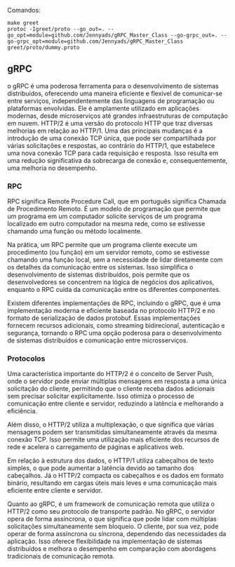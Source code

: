 Comandos:

````
make greet
protoc -Igreet/proto --go_out=. --go_opt=module=github.com/Jennyads/gRPC_Master_Class --go-grpc_out=. --go-grpc_opt=module=github.com/Jennyads/gRPC_Master_Class greet/proto/dummy.proto
````


<h2>gRPC</h2>
o gRPC é uma poderosa ferramenta para o desenvolvimento de sistemas distribuídos, oferecendo uma maneira eficiente e flexível de comunicar-se entre serviços, independentemente das linguagens de programação ou plataformas envolvidas. Ele é amplamente utilizado em aplicações modernas, desde microserviços até grandes infraestruturas de computação em nuvem.
HTTP/2 é uma versão do protocolo HTTP que traz diversas melhorias em relação ao HTTP/1. Uma das principais mudanças é a introdução de uma conexão TCP única, que pode ser compartilhada por várias solicitações e respostas, ao contrário do HTTP/1, que estabelece uma nova conexão TCP para cada requisição e resposta. Isso resulta em uma redução significativa da sobrecarga de conexão e, consequentemente, uma melhoria no desempenho.

<h3>RPC</h3>
RPC significa Remote Procedure Call, que em português significa Chamada de Procedimento Remoto. É um modelo de programação que permite que um programa em um computador solicite serviços de um programa localizado em outro computador na mesma rede, como se estivesse chamando uma função ou método localmente.

Na prática, um RPC permite que um programa cliente execute um procedimento (ou função) em um servidor remoto, como se estivesse chamando uma função local, sem a necessidade de lidar diretamente com os detalhes da comunicação entre os sistemas. Isso simplifica o desenvolvimento de sistemas distribuídos, pois permite que os desenvolvedores se concentrem na lógica de negócios dos aplicativos, enquanto o RPC cuida da comunicação entre os diferentes componentes.

Existem diferentes implementações de RPC, incluindo o gRPC, que é uma implementação moderna e eficiente baseada no protocolo HTTP/2 e no formato de serialização de dados protobuf. Essas implementações fornecem recursos adicionais, como streaming bidirecional, autenticação e segurança, tornando o RPC uma opção poderosa para o desenvolvimento de sistemas distribuídos e comunicação entre microsserviços.

<h3>Protocolos</h3>

Uma característica importante do HTTP/2 é o conceito de Server Push, onde o servidor pode enviar múltiplas mensagens em resposta a uma única solicitação do cliente, permitindo que o cliente receba dados adicionais sem precisar solicitar explicitamente. Isso otimiza o processo de comunicação entre cliente e servidor, reduzindo a latência e melhorando a eficiência.

Além disso, o HTTP/2 utiliza a multiplexação, o que significa que várias mensagens podem ser transmitidas simultaneamente através da mesma conexão TCP. Isso permite uma utilização mais eficiente dos recursos de rede e acelera o carregamento de páginas e aplicativos web.

Em relação à estrutura dos dados, o HTTP/1 utiliza cabeçalhos de texto simples, o que pode aumentar a latência devido ao tamanho dos cabeçalhos. Já o HTTP/2 compacta os cabeçalhos e os dados em formato binário, resultando em cargas úteis mais leves e uma comunicação mais eficiente entre cliente e servidor.

Quanto ao gRPC, é um framework de comunicação remota que utiliza o HTTP/2 como seu protocolo de transporte padrão. No gRPC, o servidor opera de forma assíncrona, o que significa que pode lidar com múltiplas solicitações simultaneamente sem bloqueio. O cliente, por sua vez, pode operar de forma assíncrona ou síncrona, dependendo das necessidades da aplicação. Isso oferece flexibilidade na implementação de sistemas distribuídos e melhora o desempenho em comparação com abordagens tradicionais de comunicação remota.
